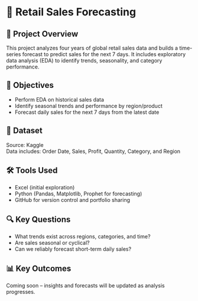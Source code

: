 # 🛒 Retail Sales Forecasting

## 📌 Project Overview
This project analyzes four years of global retail sales data and builds a time-series forecast to predict sales for the next 7 days. It includes exploratory data analysis (EDA) to identify trends, seasonality, and category performance.

## 🎯 Objectives
- Perform EDA on historical sales data
- Identify seasonal trends and performance by region/product
- Forecast daily sales for the next 7 days from the latest date

## 📁 Dataset
Source: Kaggle  
Data includes: Order Date, Sales, Profit, Quantity, Category, and Region

## 🛠 Tools Used
- Excel (initial exploration)
- Python (Pandas, Matplotlib, Prophet for forecasting)
- GitHub for version control and portfolio sharing

## 🔍 Key Questions
- What trends exist across regions, categories, and time?
- Are sales seasonal or cyclical?
- Can we reliably forecast short-term daily sales?

## 📊 Key Outcomes
Coming soon – insights and forecasts will be updated as analysis progresses.
